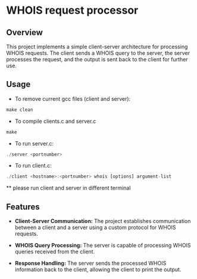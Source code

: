 

# WHOIS request processor

## Overview
This project implements a simple client-server architecture for processing WHOIS requests. The client sends a WHOIS query to the server, the server processes the request, and the output is sent back to the client for further use.

## Usage

- To remove current gcc files (client and server):
```js
make clean
```
- To compile clients.c and server.c
```js
make
```
- To run server.c:
```js
./server <portnumber>
```
- To run client.c:
```js
./client <hostname>:<portnumber> whois [options] argument-list
```
** please run client and server in different terminal

## Features
- **Client-Server Communication:** The project establishes communication between a client and a server using a custom protocol for WHOIS requests.

- **WHOIS Query Processing:** The server is capable of processing WHOIS queries received from the client.

- **Response Handling:** The server sends the processed WHOIS information back to the client, allowing the client to print the output.